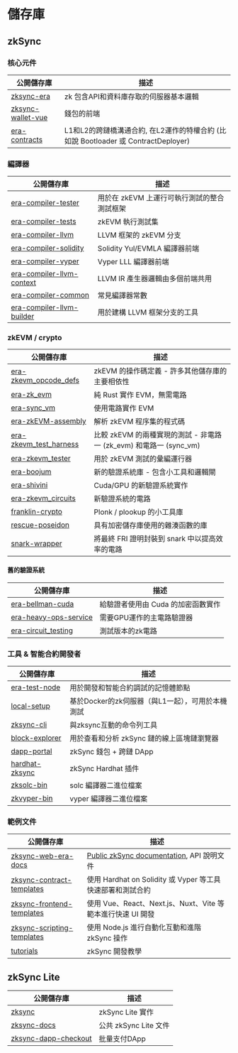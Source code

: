  <!-- 翻譯時間：2024/3/5 -->
# 儲存庫

## zkSync

### 核心元件

| 公開儲存庫                                                     | 描述                                                                                                                                                             |
| --------------------------------------------------------------------- | ----------------------------------------------------------------------------------------------------------------------------------------------------------------------- |
| [zksync-era](https://github.com/matter-labs/zksync-era)               | zk 包含API和資料庫存取的伺服器基本邏輯                                                                                                               |
| [zksync-wallet-vue](https://github.com/matter-labs/zksync-wallet-vue) | 錢包的前端                                                                                                                                                         |
| [era-contracts](https://github.com/matter-labs/era-contracts)         | L1和L2的跨鏈橋溝通合約, 在L2運作的特權合約 (比如說 Bootloader 或 ContractDeployer) |

### 編譯器

| 公開儲存庫                                                                     | 描述                                                         |
| ------------------------------------------------------------------------------------- | ------------------------------------------------------------------- |
| [era-compiler-tester](https://github.com/matter-labs/era-compiler-tester)             | 用於在 zkEVM 上運行可執行測試的整合測試框架 |
| [era-compiler-tests](https://github.com/matter-labs/era-compiler-tests)               | zkEVM 執行測試集                            |
| [era-compiler-llvm](https://github.com/matter-labs//era-compiler-llvm)                | LLVM 框架的 zkEVM 分支                                    |
| [era-compiler-solidity](https://github.com/matter-labs/era-compiler-solidity)         | Solidity Yul/EVMLA 編譯器前端                               |
| [era-compiler-vyper](https://github.com/matter-labs/era-compiler-vyper)               | Vyper LLL 編譯器前端                                        |
| [era-compiler-llvm-context](https://github.com/matter-labs/era-compiler-llvm-context) | LLVM IR 產生器邏輯由多個前端共用               |
| [era-compiler-common](https://github.com/matter-labs/era-compiler-common)             | 常見編譯器常數                                           |
| [era-compiler-llvm-builder](https://github.com/matter-labs/era-compiler-llvm-builder) | 用於建構 LLVM 框架分支的工具                    |

### zkEVM / crypto

| 公開儲存庫                                                               | 描述                                                                                                         |
| ------------------------------------------------------------------------------- | ------------------------------------------------------------------------------------------------------------------- |
| [era-zkevm_opcode_defs](https://github.com/matter-labs/era-zkevm_opcode_defs)   | zkEVM 的操作碼定義 - 許多其他儲存庫的主要相依性                                                 |
| [era-zk_evm](https://github.com/matter-labs/era-zk_evm)                         | 純 Rust 實作 EVM，無需電路                                                                   |
| [era-sync_vm](https://github.com/matter-labs/era-sync_vm)                       | 使用電路實作 EVM                                                                                   |
| [era-zkEVM-assembly](https://github.com/matter-labs/era-zkEVM-assembly)         | 解析 zkEVM 程序集的程式碼                                                                                     |
| [era-zkevm_test_harness](https://github.com/matter-labs/era-zkevm_test_harness) | 比較 zkEVM 的兩種實現的測試 - 非電路一 (zk_evm) 和電路一 (sync_vm) |
| [era-zkevm_tester](https://github.com/matter-labs/era-zkevm_tester)             | 用於 zkEVM 測試的彙編運行器                                                                                   |
| [era-boojum](https://github.com/matter-labs/era-boojum)                         | 新的驗證系統庫 - 包含小工具和邏輯閘                                                           |
| [era-shivini](https://github.com/matter-labs/era-shivini)                       | Cuda/GPU 的新驗證系統實作                                                                |
| [era-zkevm_circuits](https://github.com/matter-labs/era-zkevm_circuits)         | 新驗證系統的電路                                                                                 |
| [franklin-crypto](https://github.com/matter-labs/franklin-crypto)               | Plonk / plookup 的小工具庫                                                                              |
| [rescue-poseidon](https://github.com/matter-labs/rescue-poseidon)               | 具有加密儲存庫使用的雜湊函數的庫                                                         |
| [snark-wrapper](https://github.com/matter-labs/snark-wrapper)                   | 將最終 FRI 證明封裝到 snark 中以提高效率的電路                                              |

#### 舊的驗證系統

| 公開儲存庫                                                             | 描述                                                         |
| ----------------------------------------------------------------------------- | ------------------------------------------------------------------- |
| [era-bellman-cuda](https://github.com/matter-labs/era-bellman-cuda)           | 給驗證者使用由 Cuda 的加密函數實作 |
| [era-heavy-ops-service](https://github.com/matter-labs/era-heavy-ops-service) | 需要GPU運作的主電路驗證器                        |
| [era-circuit_testing](https://github.com/matter-labs/era-circuit_testing)     | 測試版本的zk電路                                                                  |

### 工具 & 智能合約開發者

| 公開儲存庫                                               | 描述                                                                   |
| --------------------------------------------------------------- | ----------------------------------------------------------------------------- |
| [era-test-node](https://github.com/matter-labs/era-test-node)   | 用於開發和智能合約調試的記憶體節點                   |
| [local-setup](https://github.com/matter-labs/local-setup)       | 基於Docker的zk伺服器（與L1一起），可用於本機測試 |
| [zksync-cli](https://github.com/matter-labs/zksync-cli)         | 與zksync互動的命令列工具                                     |
| [block-explorer](https://github.com/matter-labs/block-explorer) | 用於查看和分析 zkSync 鏈的線上區塊鏈瀏覽器              |
| [dapp-portal](https://github.com/matter-labs/dapp-portal)       | zkSync 錢包 + 跨鏈 DApp                                                   |
| [hardhat-zksync](https://github.com/matter-labs/hardhat-zksync) | zkSync Hardhat 插件                                                        |
| [zksolc-bin](https://github.com/matter-labs/zksolc-bin)         | solc 編譯器二進位檔案                                                        |
| [zkvyper-bin](https://github.com/matter-labs/zkvyper-bin)       | vyper 編譯器二進位檔案                                                       |

### 範例文件

| 公開儲存庫                                                                       | 描述                                                                        |
| --------------------------------------------------------------------------------------- | ---------------------------------------------------------------------------------- |
| [zksync-web-era-docs](https://github.com/matter-labs/zksync-web-era-docs)               | [Public zkSync documentation](https://era.zksync.io/docs/), API 說明文件  |
| [zksync-contract-templates](https://github.com/matter-labs/zksync-contract-templates)   | 使用 Hardhat on Solidity 或 Vyper 等工具快速部署和測試合約 |
| [zksync-frontend-templates](https://github.com/matter-labs/zksync-frontend-templates)   | 使用 Vue、React、Next.js、Nuxt、Vite 等範本進行快速 UI 開發      |
| [zksync-scripting-templates](https://github.com/matter-labs/zksync-scripting-templates) | 使用 Node.js 進行自動化互動和進階 zkSync 操作                |
| [tutorials](https://github.com/matter-labs/tutorials)                                   | zkSync 開發教學                                                 |

## zkSync Lite

| 公開儲存庫                                                           | 描述                      |
| --------------------------------------------------------------------------- | -------------------------------- |
| [zksync](https://github.com/matter-labs/zksync)                             | zkSync Lite 實作       |
| [zksync-docs](https://github.com/matter-labs/zksync-docs)                   | 公共 zkSync Lite 文件 |
| [zksync-dapp-checkout](https://github.com/matter-labs/zksync-dapp-checkout) | 批量支付DApp              |
